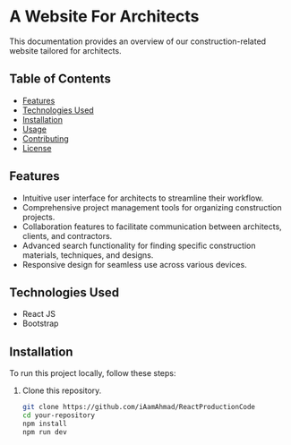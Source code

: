 #  A Website For Architects

This documentation provides an overview of our construction-related website tailored for architects.

## Table of Contents

- [Features](#features)
- [Technologies Used](#technologies-used)
- [Installation](#installation)
- [Usage](#usage)
- [Contributing](#contributing)
- [License](#license)

## Features

- Intuitive user interface for architects to streamline their workflow.
- Comprehensive project management tools for organizing construction projects.
- Collaboration features to facilitate communication between architects, clients, and contractors.
- Advanced search functionality for finding specific construction materials, techniques, and designs.
- Responsive design for seamless use across various devices.

## Technologies Used

- React JS
- Bootstrap


## Installation

To run this project locally, follow these steps:

1. Clone this repository.
   ```bash
   git clone https://github.com/iAamAhmad/ReactProductionCode
   cd your-repository
   npm install
   npm run dev

